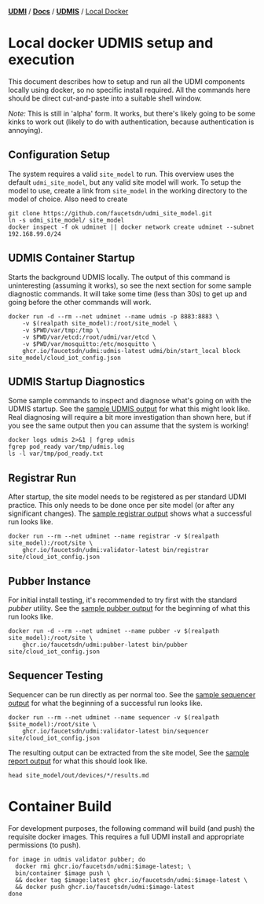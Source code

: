[**UDMI**](../../) / [**Docs**](../) / [**UDMIS**](.) / [Local Docker](#)

# Local docker UDMIS setup and execution

This document describes how to setup and run all the UDMI components locally using docker, so no
specific install required. All the commands here should be direct cut-and-paste into a suitable
shell window.

_Note:_ This is still in 'alpha' form. It works, but there's likely going to be some kinks to work out
(likely to do with authentication, because authentication is annoying).

## Configuration Setup

The system requires a valid `site_model` to run. This overview uses the default `udmi_site_model`, but
any valid site model will work. To setup the model to use, create a link from `site_model` in the working
directory to the model of choice. Also need to create
```
git clone https://github.com/faucetsdn/udmi_site_model.git
ln -s udmi_site_model/ site_model
docker inspect -f ok udminet || docker network create udminet --subnet 192.168.99.0/24
```

## UDMIS Container Startup

Starts the background UDMIS locally. The output of this command is uninteresting (assuming
it works), so see the next section for some sample diagnostic commands. It will take some time
(less than 30s) to get up and going before the other commands will work.
```
docker run -d --rm --net udminet --name udmis -p 8883:8883 \
    -v $(realpath site_model):/root/site_model \
    -v $PWD/var/tmp:/tmp \
    -v $PWD/var/etcd:/root/udmi/var/etcd \
    -v $PWD/var/mosquitto:/etc/mosquitto \
    ghcr.io/faucetsdn/udmi:udmis-latest udmi/bin/start_local block site_model/cloud_iot_config.json
```

## UDMIS Startup Diagnostics

Some sample commands to inspect and diagnose what's going on with the UDMIS startup. See
the [sample UDMIS output](udmis_output.md) for what this might look like. Real diagnosing
will require a bit more investigation than shown here, but if you see the same output
then you can assume that the system is working!
```
docker logs udmis 2>&1 | fgrep udmis
fgrep pod_ready var/tmp/udmis.log
ls -l var/tmp/pod_ready.txt
```

## Registrar Run

After startup, the site model needs to be registered as per standard UDMI practice. This only
needs to be done once per site model (or after any significant changes). The
[sample registrar output](registrar_output.md) shows what a successful run looks like.
```
docker run --rm --net udminet --name registrar -v $(realpath site_model):/root/site \
    ghcr.io/faucetsdn/udmi:validator-latest bin/registrar site/cloud_iot_config.json
```

## Pubber Instance

For initial install testing, it's recommended to try first with the standard _pubber_ utility.
See the [sample pubber output](pubber_output.md) for the beginning of what this run looks like.

```
docker run -d --rm --net udminet --name pubber -v $(realpath site_model):/root/site \
    ghcr.io/faucetsdn/udmi:pubber-latest bin/pubber site/cloud_iot_config.json
```

## Sequencer Testing

Sequencer can be run directly as per normal too. See the [sample sequencer output](sequencer_output.md)
for what the beginning of a successful run looks like.
```
docker run --rm --net udminet --name sequencer -v $(realpath $site_model):/root/site \
    ghcr.io/faucetsdn/udmi:validator-latest bin/sequencer site/cloud_iot_config.json
```

The resulting output can be extracted from the site model, See the [sample report output](report_output.md)
for what this should look like.
```
head site_model/out/devices/*/results.md 
```

# Container Build

For development purposes, the following command will build (and push) the requisite docker images. This
requires a full UDMI install and appropriate permissions (to push).
```
for image in udmis validator pubber; do
  docker rmi ghcr.io/faucetsdn/udmi:$image-latest; \
  bin/container $image push \
  && docker tag $image:latest ghcr.io/faucetsdn/udmi:$image-latest \
  && docker push ghcr.io/faucetsdn/udmi:$image-latest
done
```

